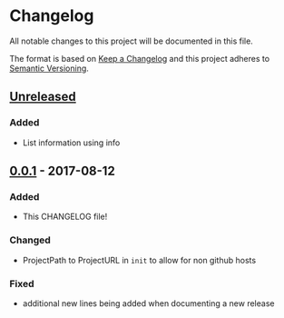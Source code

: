 # Changelog

All notable changes to this project will be documented in this file.

The format is based on [Keep a Changelog](http://keepachangelog.com/en/1.0.0/)
and this project adheres to [Semantic Versioning](http://semver.org/spec/v2.0.0.html).

## [Unreleased]
### Added
- List information using info

## [0.0.1] - 2017-08-12

### Added

- This CHANGELOG file!

### Changed

- ProjectPath to ProjectURL in `init` to allow for non github hosts

### Fixed

- additional new lines being added when documenting a new release

[unreleased]: https://github.com/nicwest/kacl/compare/0.0.1...HEAD
[0.0.1]: https://github.com/nicwest/kacl/compare/TAIL...0.0.1
